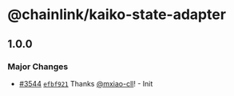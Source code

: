 # @chainlink/kaiko-state-adapter

## 1.0.0

### Major Changes

- [#3544](https://github.com/smartcontractkit/external-adapters-js/pull/3544) [`efbf921`](https://github.com/smartcontractkit/external-adapters-js/commit/efbf921c39307c8ed5f76f261f88784de280fc35) Thanks [@mxiao-cll](https://github.com/mxiao-cll)! - Init
